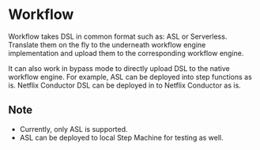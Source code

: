 # Workflow

Workflow takes DSL in common format such as: ASL or Serverless. Translate them on the fly to the underneath 
workflow engine implementation and upload them to the corresponding workflow engine.

It can also work in bypass mode to directly upload DSL to the native workflow engine. For example, ASL can be 
deployed into step functions as is. Netflix Conductor DSL can be deployed in to Netflix Conductor as is.

## Note

* Currently, only ASL is supported.
* ASL can be deployed to local Step Machine for testing as well.
